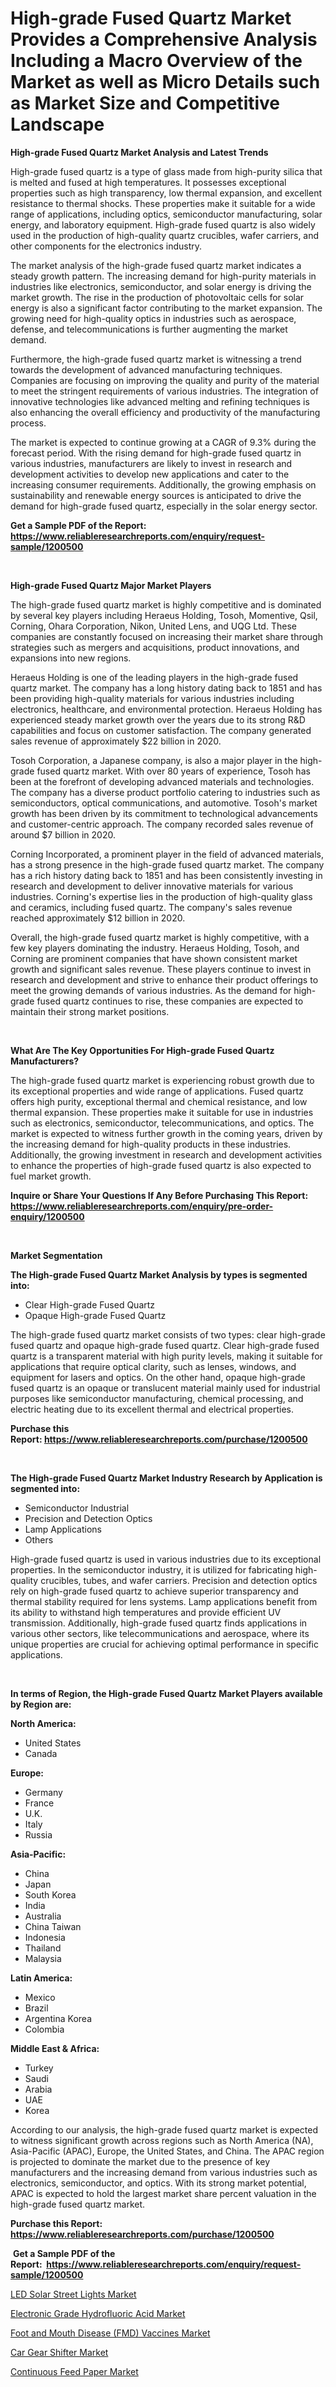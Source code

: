 <p><h1>High-grade Fused Quartz Market Provides a Comprehensive Analysis Including a Macro Overview of the Market as well as Micro Details such as Market Size and Competitive Landscape</h1></p><p><strong>High-grade Fused Quartz Market Analysis and Latest Trends</strong></p>
<p><p>High-grade fused quartz is a type of glass made from high-purity silica that is melted and fused at high temperatures. It possesses exceptional properties such as high transparency, low thermal expansion, and excellent resistance to thermal shocks. These properties make it suitable for a wide range of applications, including optics, semiconductor manufacturing, solar energy, and laboratory equipment. High-grade fused quartz is also widely used in the production of high-quality quartz crucibles, wafer carriers, and other components for the electronics industry.</p><p>The market analysis of the high-grade fused quartz market indicates a steady growth pattern. The increasing demand for high-purity materials in industries like electronics, semiconductor, and solar energy is driving the market growth. The rise in the production of photovoltaic cells for solar energy is also a significant factor contributing to the market expansion. The growing need for high-quality optics in industries such as aerospace, defense, and telecommunications is further augmenting the market demand.</p><p>Furthermore, the high-grade fused quartz market is witnessing a trend towards the development of advanced manufacturing techniques. Companies are focusing on improving the quality and purity of the material to meet the stringent requirements of various industries. The integration of innovative technologies like advanced melting and refining techniques is also enhancing the overall efficiency and productivity of the manufacturing process.</p><p>The market is expected to continue growing at a CAGR of 9.3% during the forecast period. With the rising demand for high-grade fused quartz in various industries, manufacturers are likely to invest in research and development activities to develop new applications and cater to the increasing consumer requirements. Additionally, the growing emphasis on sustainability and renewable energy sources is anticipated to drive the demand for high-grade fused quartz, especially in the solar energy sector.</p></p>
<p><strong>Get a Sample PDF of the Report:&nbsp; <a href="https://www.reliableresearchreports.com/enquiry/request-sample/1200500">https://www.reliableresearchreports.com/enquiry/request-sample/1200500</a></strong></p>
<p>&nbsp;</p>
<p><strong>High-grade Fused Quartz Major Market Players</strong></p>
<p><p>The high-grade fused quartz market is highly competitive and is dominated by several key players including Heraeus Holding, Tosoh, Momentive, Qsil, Corning, Ohara Corporation, Nikon, United Lens, and UQG Ltd. These companies are constantly focused on increasing their market share through strategies such as mergers and acquisitions, product innovations, and expansions into new regions.</p><p>Heraeus Holding is one of the leading players in the high-grade fused quartz market. The company has a long history dating back to 1851 and has been providing high-quality materials for various industries including electronics, healthcare, and environmental protection. Heraeus Holding has experienced steady market growth over the years due to its strong R&D capabilities and focus on customer satisfaction. The company generated sales revenue of approximately $22 billion in 2020.</p><p>Tosoh Corporation, a Japanese company, is also a major player in the high-grade fused quartz market. With over 80 years of experience, Tosoh has been at the forefront of developing advanced materials and technologies. The company has a diverse product portfolio catering to industries such as semiconductors, optical communications, and automotive. Tosoh's market growth has been driven by its commitment to technological advancements and customer-centric approach. The company recorded sales revenue of around $7 billion in 2020.</p><p>Corning Incorporated, a prominent player in the field of advanced materials, has a strong presence in the high-grade fused quartz market. The company has a rich history dating back to 1851 and has been consistently investing in research and development to deliver innovative materials for various industries. Corning's expertise lies in the production of high-quality glass and ceramics, including fused quartz. The company's sales revenue reached approximately $12 billion in 2020.</p><p>Overall, the high-grade fused quartz market is highly competitive, with a few key players dominating the industry. Heraeus Holding, Tosoh, and Corning are prominent companies that have shown consistent market growth and significant sales revenue. These players continue to invest in research and development and strive to enhance their product offerings to meet the growing demands of various industries. As the demand for high-grade fused quartz continues to rise, these companies are expected to maintain their strong market positions.</p></p>
<p>&nbsp;</p>
<p><strong>What Are The Key Opportunities For High-grade Fused Quartz Manufacturers?</strong></p>
<p><p>The high-grade fused quartz market is experiencing robust growth due to its exceptional properties and wide range of applications. Fused quartz offers high purity, exceptional thermal and chemical resistance, and low thermal expansion. These properties make it suitable for use in industries such as electronics, semiconductor, telecommunications, and optics. The market is expected to witness further growth in the coming years, driven by the increasing demand for high-quality products in these industries. Additionally, the growing investment in research and development activities to enhance the properties of high-grade fused quartz is also expected to fuel market growth.</p></p>
<p><strong>Inquire or Share Your Questions If Any Before Purchasing This Report: <a href="https://www.reliableresearchreports.com/enquiry/pre-order-enquiry/1200500">https://www.reliableresearchreports.com/enquiry/pre-order-enquiry/1200500</a></strong></p>
<p>&nbsp;</p>
<p><strong>Market Segmentation</strong></p>
<p><strong>The High-grade Fused Quartz Market Analysis by types is segmented into:</strong></p>
<p><ul><li>Clear High-grade Fused Quartz</li><li>Opaque High-grade Fused Quartz</li></ul></p>
<p><p>The high-grade fused quartz market consists of two types: clear high-grade fused quartz and opaque high-grade fused quartz. Clear high-grade fused quartz is a transparent material with high purity levels, making it suitable for applications that require optical clarity, such as lenses, windows, and equipment for lasers and optics. On the other hand, opaque high-grade fused quartz is an opaque or translucent material mainly used for industrial purposes like semiconductor manufacturing, chemical processing, and electric heating due to its excellent thermal and electrical properties.</p></p>
<p><strong>Purchase this Report:&nbsp;<a href="https://www.reliableresearchreports.com/purchase/1200500">https://www.reliableresearchreports.com/purchase/1200500</a></strong></p>
<p>&nbsp;</p>
<p><strong>The High-grade Fused Quartz Market Industry Research by Application is segmented into:</strong></p>
<p><ul><li>Semiconductor Industrial</li><li>Precision and Detection Optics</li><li>Lamp Applications</li><li>Others</li></ul></p>
<p><p>High-grade fused quartz is used in various industries due to its exceptional properties. In the semiconductor industry, it is utilized for fabricating high-quality crucibles, tubes, and wafer carriers. Precision and detection optics rely on high-grade fused quartz to achieve superior transparency and thermal stability required for lens systems. Lamp applications benefit from its ability to withstand high temperatures and provide efficient UV transmission. Additionally, high-grade fused quartz finds applications in various other sectors, like telecommunications and aerospace, where its unique properties are crucial for achieving optimal performance in specific applications.</p></p>
<p>&nbsp;</p>
<p><strong>In terms of Region, the High-grade Fused Quartz Market Players available by Region are:</strong></p>
<p>
    <p> <strong> North America: </strong>
        <ul>
            <li>United States</li>
            <li>Canada</li>
        </ul>
        </p> 
    <p> <strong> Europe: </strong>
        <ul>
            <li>Germany</li>
            <li>France</li>
            <li>U.K.</li>
            <li>Italy</li>
            <li>Russia</li>
        </ul>
        </p> 
    <p> <strong> Asia-Pacific: </strong>
        <ul>
            <li>China</li>
            <li>Japan</li>
            <li>South Korea</li>
            <li>India</li>
            <li>Australia</li>
            <li>China Taiwan</li>
            <li>Indonesia</li>
            <li>Thailand</li>
            <li>Malaysia</li>
        </ul>
        </p> 
    <p> <strong> Latin America: </strong>
        <ul>
            <li>Mexico</li>
            <li>Brazil</li>
            <li>Argentina Korea</li>
            <li>Colombia</li>
        </ul>
        </p> 
    <p> <strong> Middle East & Africa: </strong>
        <ul>
            <li>Turkey</li>
            <li>Saudi</li>
            <li>Arabia</li>
            <li>UAE</li>
            <li>Korea</li>
        </ul>
    </p>
    </p>
<p><p>According to our analysis, the high-grade fused quartz market is expected to witness significant growth across regions such as North America (NA), Asia-Pacific (APAC), Europe, the United States, and China. The APAC region is projected to dominate the market due to the presence of key manufacturers and the increasing demand from various industries such as electronics, semiconductor, and optics. With its strong market potential, APAC is expected to hold the largest market share percent valuation in the high-grade fused quartz market.</p></p>
<p><strong>Purchase this Report: <a href="https://www.reliableresearchreports.com/purchase/1200500">https://www.reliableresearchreports.com/purchase/1200500</a></strong></p>
<p>&nbsp;<strong>Get a Sample PDF of the Report:&nbsp;&nbsp;<a href="https://www.reliableresearchreports.com/enquiry/request-sample/1200500">https://www.reliableresearchreports.com/enquiry/request-sample/1200500</a></strong></p>
<p><strong></strong></p>
<p><p><a href="https://www.linkedin.com/pulse/led-solar-street-lights-market-research-report-provides-thorough-djcie/">LED Solar Street Lights Market</a></p><p><a href="https://github.com/castoriffic/Market-Research-Report-List-1/blob/main/electronic-grade-hydrofluoric-acid-market.md">Electronic Grade Hydrofluoric Acid Market</a></p><p><a href="https://github.com/ashepherd82/Market-Research-Report-List-1/blob/main/foot-and-mouth-disease-fmd-vaccines-market.md">Foot and Mouth Disease (FMD) Vaccines Market</a></p><p><a href="https://www.linkedin.com/pulse/car-gear-shifter-market-research-report-unlocks-analysis-financial-gadue/">Car Gear Shifter Market</a></p><p><a href="https://medium.com/@adeafrashri2022/continuous-feed-paper-market-size-growth-forecast-2023-2030-9c9855bbea52">Continuous Feed Paper Market</a></p></p>